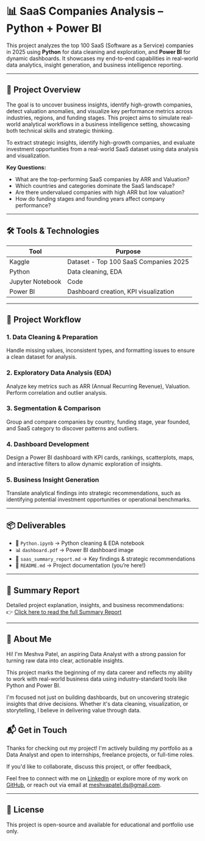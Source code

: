 # 📊 SaaS Companies Analysis – Python + Power BI

This project analyzes the top 100 SaaS (Software as a Service) companies in 2025 using **Python** for data cleaning and exploration, and **Power BI** for dynamic dashboards. It showcases my end-to-end capabilities in real-world data analytics, insight generation, and business intelligence reporting.

---

## 🚀 Project Overview

The goal is to uncover business insights, identify high-growth companies, detect valuation anomalies, and visualize key performance metrics across industries, regions, and funding stages. This project aims to simulate real-world analytical workflows in a business intelligence setting, showcasing both technical skills and strategic thinking.

To extract strategic insights, identify high-growth companies, and evaluate investment opportunities from a real-world SaaS dataset using data analysis and visualization.

**Key Questions:**
- What are the top-performing SaaS companies by ARR and Valuation?
- Which countries and categories dominate the SaaS landscape?
- Are there undervalued companies with high ARR but low valuation?
- How do funding stages and founding years affect company performance?

---

## 🛠️ Tools & Technologies

| Tool             | Purpose                                 |
|------------------|-----------------------------------------|
| Kaggle           | Dataset - Top 100 SaaS Companies 2025   |
| Python           | Data cleaning, EDA                      |
| Jupyter Notebook | Code                                    | 
| Power BI         | Dashboard creation, KPI visualization   |

---

## 📂 Project Workflow

### 1. Data Cleaning & Preparation
Handle missing values, inconsistent types, and formatting issues to ensure a clean dataset for analysis.

### 2. Exploratory Data Analysis (EDA)
Analyze key metrics such as ARR (Annual Recurring Revenue), Valuation. Perform correlation and outlier analysis.

### 3. Segmentation & Comparison
Group and compare companies by country, funding stage, year founded, and SaaS category to discover patterns and outliers.

### 4. Dashboard Development
Design a Power BI dashboard with KPI cards, rankings, scatterplots, maps, and interactive filters to allow dynamic exploration of insights.

### 5. Business Insight Generation
Translate analytical findings into strategic recommendations, such as identifying potential investment opportunities or operational benchmarks.

---

## 📦 Deliverables

- 📁 `Python.ipynb` → Python cleaning & EDA notebook
- 📊 `dashboard.pdf` → Power BI dashboard image 
- 📝 `saas_summary_report.md` → Key findings & strategic recommendations
- 📄 `README.md` → Project documentation (you’re here!)

---

## 📄 Summary Report
Detailed project explanation, insights, and business recommendations:  
👉 [Click here to read the full Summary Report](./saas_summary_report.md)

---

## 🌟 About Me

Hi! I'm Meshva Patel, an aspiring Data Analyst with a strong passion for turning raw data into clear, actionable insights.

This project marks the beginning of my data career and reflects my ability to work with real-world business data using industry-standard tools like Python and Power BI.

I'm focused not just on building dashboards, but on uncovering strategic insights that drive decisions. Whether it's data cleaning, visualization, or storytelling, I believe in delivering value through data.

## 📬 Get in Touch

Thanks for checking out my project! I'm actively building my portfolio as a Data Analyst and open to internships, freelance projects, or full-time roles.

If you'd like to collaborate, discuss this project, or offer feedback,

Feel free to connect with me on [LinkedIn](https://linkedin.com/in/meshva-patel-8750b02b7) or explore more of my work on [GitHub](https://github.com/Meshva7), or reach out via email at meshvapatel.ds@gmail.com.

---

## 📌 License  
This project is open-source and available for educational and portfolio use only.


